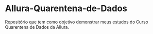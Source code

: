 # Allura-Quarentena-de-Dados
Repositório que tem como objetivo demonstrar meus estudos do Curso Quarentena de Dados da Allura.
